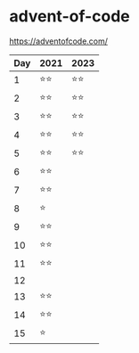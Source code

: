 # advent-of-code

https://adventofcode.com/

| Day | 2021   | 2023   |
| --- | ------ | ------ |
| 1   | ⭐️⭐️ | ⭐️⭐️ |
| 2   | ⭐️⭐️ | ⭐️⭐️ |
| 3   | ⭐️⭐️ | ⭐️⭐️ |
| 4   | ⭐️⭐️ | ⭐️⭐️ |
| 5   | ⭐️⭐️ | ⭐️⭐️ |
| 6   | ⭐️⭐️ |        |
| 7   | ⭐️⭐️ |        |
| 8   | ⭐️    |        |
| 9   | ⭐️⭐️ |        |
| 10  | ⭐️⭐️ |        |
| 11  | ⭐️⭐️ |        |
| 12  |        |        |
| 13  | ⭐️⭐️ |        |
| 14  | ⭐️⭐️ |        |
| 15  | ⭐️    |        |
